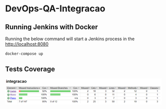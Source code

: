 # DevOps-QA-Integracao

## Running Jenkins with Docker

Running the below command will start a Jenkins process in the <http://localhost:8080>

```bash
docker-compose up
```

## Tests Coverage

![Coverage](img/2023-09-21-21-51-16.png)
